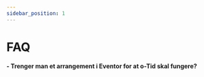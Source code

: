 ```yaml
---
sidebar_position: 1
---
```


# FAQ 

#### - Trenger man et arrangement i Eventor for at o-Tid skal fungere?

